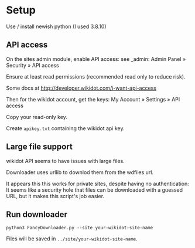 # Setup

Use / install newish python (I used 3.8.10)

## API access

On the sites admin module, enable API access: see \_admin: Admin Panel » Security » API access

Ensure at least read permissions (recommended read only to reduce risk).

Some docs at http://developer.wikidot.com/i-want-api-access

Then for the wikidot account, get the keys: My Account » Settings » API access

Copy your read-only key.

Create `apikey.txt` containing the wikidot api key.

## Large file support

wikidot API seems to have issues with large files.

Downloader uses urllib to downlod them from the wdfiles url.

It appears this this works for private sites, despite having no authentication:
It seems like a security hole that files can be downloaded with a guessed URL, but it makes this script's job easier.

## Run downloader

`python3 FancyDownloader.py --site your-wikidot-site-name`

Files will be saved in `../site/your-wikidot-site-name`.
